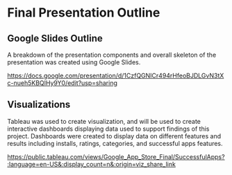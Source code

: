 # Final Presentation Outline

## Google Slides Outline

A breakdown of the presentation components and overall skeleton of the presentation was created using Google Slides. 

https://docs.google.com/presentation/d/1CzfQGNICr494rHfeoBJDLGvN3tXc-nueh5KBQIHy9Y0/edit?usp=sharing

## Visualizations

Tableau was used to create visualization, and will be used to create interactive dashboards displaying data used to support findings of this project. Dashboards were created to display data on different features and results including installs, ratings, categories, and successful apps features.

https://public.tableau.com/views/Google_App_Store_Final/SuccessfulApps?:language=en-US&:display_count=n&:origin=viz_share_link
